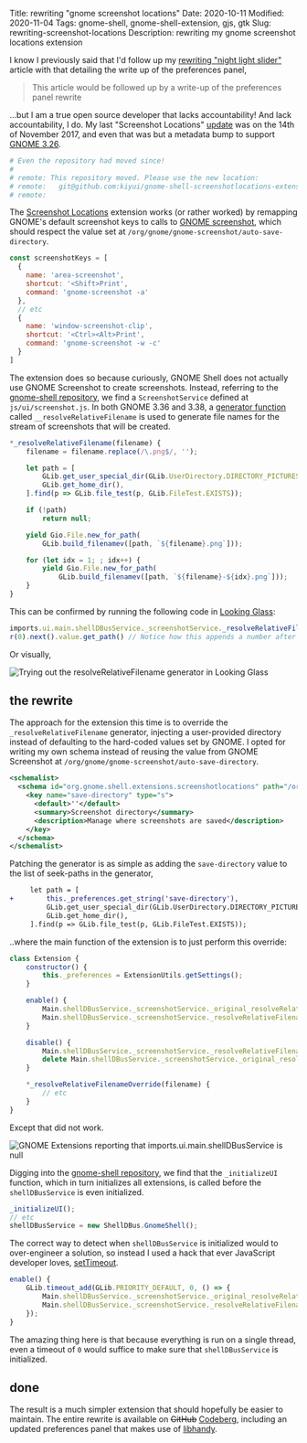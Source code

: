 Title: rewriting "gnome screenshot locations"
Date: 2020-10-11
Modified: 2020-11-04
Tags: gnome-shell, gnome-shell-extension, gjs, gtk
Slug: rewriting-screenshot-locations
Description: rewriting my gnome screenshot locations extension

I know I previously said that I'd follow up my [rewriting "night light slider"](/rewriting-night-light.html) article with that detailing the write up of the preferences panel,

> This article would be followed up by a write-up of the preferences panel rewrite

...but I am a true open source developer that lacks accountability! And lack accountability, I do. My last "Screenshot Locations" [update](https://extensions.gnome.org/review/7669) was on the 14th of November 2017, and even that was but a metadata bump to support [GNOME 3.26](https://www.gnome.org/news/2017/09/gnome-3-26-released/).

```bash
# Even the repository had moved since!
#
# remote: This repository moved. Please use the new location:
# remote:   git@github.com:kiyui/gnome-shell-screenshotlocations-extension.git
# remote:
```

The [Screenshot Locations](https://extensions.gnome.org/extension/1179/screenshot-locations/) extension works (or rather worked) by remapping GNOME's default screenshot keys to calls to [GNOME screenshot](https://gitlab.gnome.org/GNOME/gnome-screenshot/), which should respect the value set at `/org/gnome/gnome-screenshot/auto-save-directory`.

```javascript
const screenshotKeys = [
  {
    name: 'area-screenshot',
    shortcut: '<Shift>Print',
    command: 'gnome-screenshot -a'
  },
  // etc
  {
    name: 'window-screenshot-clip',
    shortcut: '<Ctrl><Alt>Print',
    command: 'gnome-screenshot -w -c'
  }
]
```

The extension does so because curiously, GNOME Shell does not actually use GNOME Screenshot to create screenshots. Instead, referring to the [gnome-shell repository](https://gitlab.gnome.org/GNOME/gnome-shell), we find a `ScreenshotService` defined at `js/ui/screenshot.js`. In both GNOME 3.36 and 3.38, a [generator function](https://developer.mozilla.org/en-US/docs/Web/JavaScript/Reference/Global_Objects/Generator) called `__resolveRelativeFilename` is used to generate file names for the stream of screenshots that will be created.

```javascript
*_resolveRelativeFilename(filename) {
    filename = filename.replace(/\.png$/, '');

    let path = [
        GLib.get_user_special_dir(GLib.UserDirectory.DIRECTORY_PICTURES),
        GLib.get_home_dir(),
    ].find(p => GLib.file_test(p, GLib.FileTest.EXISTS));

    if (!path)
        return null;

    yield Gio.File.new_for_path(
        GLib.build_filenamev([path, `${filename}.png`]));

    for (let idx = 1; ; idx++) {
        yield Gio.File.new_for_path(
            GLib.build_filenamev([path, `${filename}-${idx}.png`]));
    }
}
```

This can be confirmed by running the following code in [Looking Glass](https://wiki.gnome.org/Projects/GnomeShell/LookingGlass):

```javascript
imports.ui.main.shellDBusService._screenshotService._resolveRelativeFilename('screenshot.png')
r(0).next().value.get_path() // Notice how this appends a number after the first invocation
```

Or visually,

![Trying out the resolveRelativeFilename generator in Looking Glass]({static}/images/rewriting-screenshot-locations/visually.jpg)

## the rewrite

The approach for the extension this time is to override the `_resolveRelativeFilename` generator, injecting a user-provided directory instead of defaulting to the hard-coded values set by GNOME. I opted for writing my own schema instead of reusing the value from GNOME Screenshot at `/org/gnome/gnome-screenshot/auto-save-directory`.

```xml
<schemalist>
  <schema id="org.gnome.shell.extensions.screenshotlocations" path="/org/gnome/shell/extensions/screenshotlocations/">
    <key name="save-directory" type="s">
      <default>''</default>
      <summary>Screenshot directory</summary>
      <description>Manage where screenshots are saved</description>
    </key>
  </schema>
</schemalist>
```

Patching the generator is as simple as adding the `save-directory` value to the list of seek-paths in the generator,

```diff
     let path = [
+        this._preferences.get_string('save-directory'),
         GLib.get_user_special_dir(GLib.UserDirectory.DIRECTORY_PICTURES),
         GLib.get_home_dir(),
     ].find(p => GLib.file_test(p, GLib.FileTest.EXISTS));
```

..where the main function of the extension is to just perform this override:

```javascript
class Extension {
    constructor() {
        this._preferences = ExtensionUtils.getSettings();
    }

    enable() {
        Main.shellDBusService._screenshotService._original_resolveRelativeFilename = Main.shellDBusService._screenshotService._resolveRelativeFilename;
        Main.shellDBusService._screenshotService._resolveRelativeFilename = this._resolveRelativeFilenameOverride.bind(this);
    }

    disable() {
        Main.shellDBusService._screenshotService._resolveRelativeFilename = Main.shellDBusService._screenshotService._original_resolveRelativeFilename;
        delete Main.shellDBusService._screenshotService._original_resolveRelativeFilename;
    }

    *_resolveRelativeFilenameOverride(filename) {
        // etc
    }
}
```

Except that did not work.

![GNOME Extensions reporting that imports.ui.main.shellDBusService is null]({static}/images/rewriting-screenshot-locations/that-didnt-work.jpg)

Digging into the [gnome-shell repository](https://gitlab.gnome.org/GNOME/gnome-shell), we find that the `_initializeUI` function, which in turn initializes all extensions, is called before the `shellDBusService` is even initialized.

```javascript
_initializeUI();
// etc
shellDBusService = new ShellDBus.GnomeShell();
```

The correct way to detect when `shellDBusService` is initialized would to over-engineer a solution, so instead I used a hack that ever JavaScript developer loves, [setTimeout](/gjs-set-timeout-interval.html).

```javascript
enable() {
    GLib.timeout_add(GLib.PRIORITY_DEFAULT, 0, () => {
        Main.shellDBusService._screenshotService._original_resolveRelativeFilename = Main.shellDBusService._screenshotService._resolveRelativeFilename;
        Main.shellDBusService._screenshotService._resolveRelativeFilename = this._resolveRelativeFilenameOverride.bind(this);
    });
}
```

The amazing thing here is that because everything is run on a single thread, even a timeout of `0` would suffice to make sure that `shellDBusService` is initialized.

## done

The result is a much simpler extension that should hopefully be easier to maintain. The entire rewrite is available on ~~GitHub~~ [Codeberg](https://codeberg.org/kiyui/gnome-shell-screenshotlocations-extension/pulls/11), including an updated preferences panel that makes use of [libhandy](https://developer.puri.sm/projects/libhandy/unstable/).
